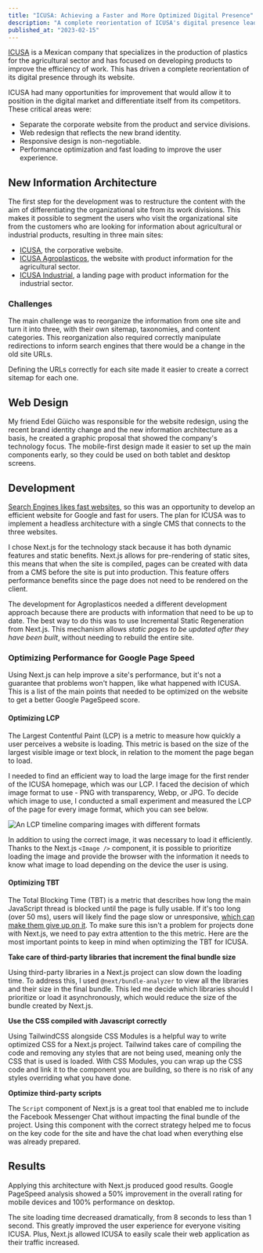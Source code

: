 ```yaml
---
title: "ICUSA: Achieving a Faster and More Optimized Digital Presence"
description: "A complete reorientation of ICUSA's digital presence leading to an improved user experience."
published_at: "2023-02-15"
---
```


<script>
  import Image from '$lib/components/PostImage.svelte';
</script>

[ICUSA](https://icusa.com.mx) is a Mexican company that specializes in the production of plastics for the agricultural sector and has focused on developing products to improve the efficiency of work. This has driven a complete reorientation of its digital presence through its website.

ICUSA had many opportunities for improvement that would allow it to position in the digital market and differentiate itself from its competitors. These critical areas were:

- Separate the corporate website from the product and service divisions.
- Web redesign that reflects the new brand identity.
- Responsive design is non-negotiable.
- Performance optimization and fast loading to improve the user experience.

## New Information Architecture

The first step for the development was to restructure the content with the aim of differentiating the organizational site from its work divisions. This makes it possible to segment the users who visit the organizational site from the customers who are looking for information about agricultural or industrial products, resulting in three main sites:

- [ICUSA](https://icusa.com.mx), the corporative website.
- [ICUSA Agroplasticos](https://agroplasticos.mx), the website with product information for the agricultural sector.
- [ICUSA Industrial](https://industrial.icusa.com.mx), a landing page with product information for the industrial sector.

### Challenges

The main challenge was to reorganize the information from one site and turn it into three, with their own sitemap, taxonomies, and content categories. This reorganization also required correctly manipulate redirections to inform search engines that there would be a change in the old site URLs.

Defining the URLs correctly for each site made it easier to create a correct sitemap for each one.

## Web Design

My friend Edel Güicho was responsible for the website redesign, using the recent brand identity change and the new information architecture as a basis, he created a graphic proposal that showed the company's technology focus. The mobile-first design made it easier to set up the main components early, so they could be used on both tablet and desktop screens.

## Development

[Search Engines likes fast websites](https://adhocti.com/en/blog/4-errors-that-few-pay-attention-to-and-brutally-slow-down-your-site-speed), so this was an opportunity to develop an efficient website for Google and fast for users. The plan for ICUSA was to implement a headless architecture with a single CMS that connects to the three websites.

I chose Next.js for the technology stack because it has both dynamic features and static benefits. Next.js allows for pre-rendering of static sites, this means that when the site is compiled, pages can be created with data from a CMS before the site is put into production. This feature offers performance benefits since the page does not need to be rendered on the client.

The development for Agroplasticos needed a different development approach because there are products with information that need to be up to date. The best way to do this was to use Incremental Static Regeneration from Next.js. This mechanism allows _static pages to be updated after they have been built_, without needing to rebuild the entire site.

### Optimizing Performance for Google Page Speed

Using Next.js can help improve a site's performance, but it's not a guarantee that problems won't happen, like what happened with ICUSA. This is a list of the main points that needed to be optimized on the website to get a better Google PageSpeed score.

#### Optimizing LCP

The Largest Contentful Paint (LCP) is a metric to measure how quickly a user perceives a website is loading. This metric is based on the size of the largest visible image or text block, in relation to the moment the page began to load.

I needed to find an efficient way to load the large image for the first render of the ICUSA homepage, which was our LCP. I faced the decision of which image format to use - PNG with transparency, Webp, or JPG. To decide which image to use, I conducted a small experiment and measured the LCP of the page for every image format, which you can see below.

<Image
  src="/images/02-2023/filmstrip-icusa-image-experiment.png"
  href="/images/02-2023/filmstrip-icusa-image-experiment.png"
  alt="An LCP timeline comparing images with different formats"
  caption="The results were clear: using a JPG image with the same background saved 300kbs compared to the PNG image with transparency"
/>

In addition to using the correct image, it was necessary to load it efficiently. Thanks to the Next.js `<Image />` component, it is possible to prioritize loading the image and provide the browser with the information it needs to know what image to load depending on the device the user is using.

#### Optimizing TBT

The Total Blocking Time (TBT) is a metric that describes how long the main JavaScript thread is blocked until the page is fully usable. If it's too long (over 50 ms), users will likely find the page slow or unresponsive, [which can make them give up on it](https://web.dev/tbt/). To make sure this isn't a problem for projects done with Next.js, we need to pay extra attention to the this metric. Here are the most important points to keep in mind when optimizing the TBT for ICUSA.

**Take care of third-party libraries that increment the final bundle size**

Using third-party libraries in a Next.js project can slow down the loading time. To address this, I used `@next/bundle-analyzer` to view all the libraries and their size in the final bundle. This led me decide which libraries should I prioritize or load it asynchronously, which would reduce the size of the bundle created by Next.js.

**Use the CSS compiled with Javascript correctly**

Using TailwindCSS alongside CSS Modules is a helpful way to write optimized CSS for a Next.js project. Tailwind takes care of compiling the code and removing any styles that are not being used, meaning only the CSS that is used is loaded. With CSS Modules, you can wrap up the CSS code and link it to the component you are building, so there is no risk of any styles overriding what you have done.

**Optimize third-party scripts**

The `Script` component of Next.js is a great tool that enabled me to include the Facebook Messenger Chat without impacting the final bundle of the project. Using this component with the correct strategy helped me to focus on the key code for the site and have the chat load when everything else was already prepared.

## Results

Applying this architecture with Next.js produced good results. Google PageSpeed analysis showed a 50% improvement in the overall rating for mobile devices and 100% performance on desktop.

The site loading time decreased dramatically, from 8 seconds to less than 1 second. This greatly improved the user experience for everyone visiting ICUSA. Plus, Next.js allowed ICUSA to easily scale their web application as their traffic increased.
